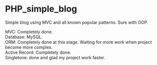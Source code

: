 # PHP_simple_blog
Simple blog using MVC and all known popular patterns. Sure with OOP.

MVC: Completely done. <br>
Database: MySQL. <br>
ORM: Completely done at this stage. Waiting for more work when project become more complex. <br>
Active Record: Completely done. <br>
Singletone: done and glad my project work faster. <br>
